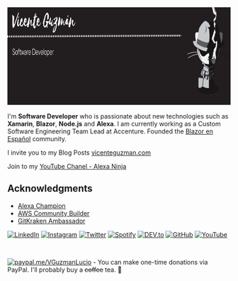 <!--
You'll here find public repositories with Xamarin.Foms and Alexa Skills examples. Feel free to contact me if you have any suggestions or questions.

![Lucio's github stats](https://github-readme-stats.vercel.app/api?username=luciomsp&show_icons=true)

Made with :heart:

<p>
<a href="https://twitter.com/LucioMSP">
  <img align="left" alt="Vicente Guzmán | Twitter" width="22px" src="https://cdn.jsdelivr.net/npm/simple-icons@v3/icons/twitter.svg" />
</a>
<a href="https://www.linkedin.com/in/vggl01/">
  <img align="left" alt="Vicente's LinkdeIN" width="22px" src="https://cdn.jsdelivr.net/npm/simple-icons@v3/icons/linkedin.svg" />
</a>
<a href="https://www.instagram.com/LucioMSP/?hl=en/">
  <img align="left" alt="Vicente Guzmán's Instagram" width="22px" src="https://cdn.jsdelivr.net/npm/simple-icons@v3/icons/instagram.svg" />
</a>
<a href="https://medium.com/@luciomsp">
  <img align="left" alt="Vicente Guzmán's Medium" width="22px" src="https://cdn.jsdelivr.net/npm/simple-icons@3.0.1/icons/medium.svg" />
</a>
<a href="https://vicenteguzman.mx/">
  <img align="left" alt="Vicente Guzmán's Blog" width="22px" src="https://cdn.jsdelivr.net/npm/simple-icons@3.0.1/icons/wordpress.svg" />
</a>
  <a href="https://luciomsp.github.io/">
  <img align="left" alt="Vicente Guzmán's Site" width="22px" src="https://cdn.jsdelivr.net/npm/simple-icons@3.0.1/icons/jupyter.svg" />
</a>
</p>
-->

<img src="https://github.com/LucioMSP/luciomsp/blob/master/VGGL.png" height="220" width="1020" title="LucioMSP"/>

I'm **Software Developer** who is passionate about new technologies such as **Xamarin**, **Blazor**, **Node.js** and **Alexa**. I am currently working as a Custom Software Engineering Team Lead at Accenture. Founded the [Blazor en Español](https://www.facebook.com/groups/blazoresespanol) community.

I invite you to my Blog Posts <a href="https://vicenteguzman.com">vicenteguzman.com</a> 

Join to my <a href="https://www.facebook.com/profile.php?id=100088519489810](https://www.youtube.com/channel/UCM9wdzw_LU7_rZvyMo0s2LA">YouTube Chanel - Alexa Ninja</a> 

##  Acknowledgments

- [Alexa Champion](https://developer.amazon.com/en-US/alexa/champions/vicente-lucio)
- [AWS Community Builder](https://aws.amazon.com/es/developer/community/community-builders/community-builders-directory/?cb-cards.sort-by=item.additionalFields.cbName&cb-cards.sort-order=asc&awsf.builder-category=*all&awsf.location=*all&awsf.year=*all&cb-cards.q=Vicente&cb-cards.q_operator=AND)
- [GitKraken Ambassador](https://www.gitkraken.com/meet-the-gitkraken-ambassadors)

<!-- Social icons section -->
<p align="center">
  
<a href="https://www.linkedin.com/in/vggl01" target="_blank"><img src="https://img.shields.io/badge/LinkedIn-%230077B5.svg?&style=flat-square&logo=linkedin&logoColor=white" alt="LinkedIn"></a>
<a href="https://www.instagram.com/githubcdmx" target="_blank"><img src="https://img.shields.io/badge/Instagram-%23E4405F.svg?&style=flat-square&logo=instagram&logoColor=white" alt="Instagram"></a>
<a href="https://twitter.com/LucioMSP" target="_blank"><img src="https://img.shields.io/badge/Twitter-%231DA1F2.svg?&style=flat-square&logo=twitter&logoColor=white" alt="Twitter"></a>
<a href="https://open.spotify.com/user/luciomsp" target="_blank"><img src="https://img.shields.io/badge/Spotify-%231ED760.svg?&style=flat-square&logo=spotify&logoColor=white" alt="Spotify"></a>
<a href="https://dev.to/luciomsp" target="_blank"><img src="https://img.shields.io/badge/DEV-%230A0A0A.svg?&style=flat-square&logo=DEV.to&logoColor=white" alt="DEV.to"></a>
<a href="https://github.com/luciomsp" target="_blank"><img src="https://img.shields.io/badge/GitHub-100000?style=flat-square&logo=github&logoColor=white" alt="GitHub"></a>
<a href="https://www.youtube.com/@AlexaNinja" target="_blank"><img src="https://img.shields.io/badge/YouTube-FF0000?style=flat-square&logo=youtube&logoColor=white" alt="YouTube"></a>
</p>
<br/>

[![paypal.me/VGuzmanLucio](https://ionicabizau.github.io/badges/paypal.svg)](https://www.paypal.me/VGuzmanLucio) - You can make one-time donations via PayPal. I'll probably buy a ~~coffee~~ tea. :tea:

<!--
**LucioMSP/LucioMSP** is a ✨ _special_ ✨ repository because its `README.md` (this file) appears on your GitHub profile.

Here are some ideas to get you started:

- 🔭 I’m currently working on ...
- 🌱 I’m currently learning ...
- 👯 I’m looking to collaborate on ...
- 🤔 I’m looking for help with ...
- 💬 Ask me about ...
- 📫 How to reach me: ...
- 😄 Pronouns: ...
- ⚡ Fun fact: ...
-->
